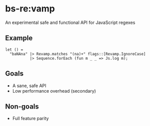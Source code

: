 
# bs-re:vamp

An experimental safe and functional API for JavaScript regexes

## Example

```reason
let () =
  "baNAna" |> Revamp.matches "(na)+" flags::[Revamp.IgnoreCase]
           |> Sequence.forEach (fun m _ _ => Js.log m);
```

## Goals

* A sane, safe API
* Low performance overhead (secondary)

## Non-goals

* Full feature parity

